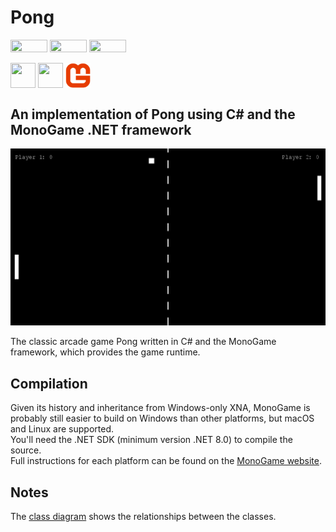 # Pong
<div align="left">
<img style="vertical-align: middle; height: 20px; width: 59px;" src="https://img.shields.io/badge/-Linux-grey?logo=linux" />
<img style="vertical-align: middle; height: 20px; width: 59px;" src="https://img.shields.io/badge/-macOS-black?logo=apple" />
<img style="vertical-align: middle; height: 20px; width: 59px;" src="https://img.shields.io/badge/-Windows-red" />
<br><br>
<img style="vertical-align: middle; height: 40px; width: 40px;" src="https://cdn.jsdelivr.net/gh/devicons/devicon@latest/icons/csharp/csharp-original.svg" />
<img style="vertical-align: middle; height: 40px; width: 40px;" src="https://cdn.jsdelivr.net/gh/devicons/devicon@latest/icons/dotnetcore/dotnetcore-original.svg" />
<img style="vertical-align: middle; height: 40px; width: 40px;" src=".github_content/MonoGame_icon.png" />
</div>

## An implementation of Pong using C# and the MonoGame .NET framework  

![Pong screenshot](.github_content/pong_capture.gif)  

The classic arcade game Pong written in C# and the MonoGame framework, which provides the game runtime.

## Compilation

Given its history and inheritance from Windows-only XNA, MonoGame is probably still easier to build on Windows than other platforms, but macOS and Linux are supported.  
You'll need the .NET SDK (minimum version .NET 8.0) to compile the source.  
Full instructions for each platform can be found on the [MonoGame website](https://docs.monogame.net/articles/getting_started/index.html).  

## Notes
The [class diagram](DIAGRAM.md) shows the relationships between the classes.  
